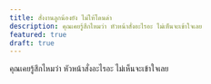 ```yaml
---
title: สั่งงานลูกน้องยัง ไม่ให้โดนด่า
description: คุณเคยรู้สึกไหมว่า หัวหน้าสั่งอะไรอะ ไม่เห็นจะเข้าใจเลย
featured: true
draft: true
---
```


คุณเคยรู้สึกไหมว่า หัวหน้าสั่งอะไรอะ ไม่เห็นจะเข้าใจเลย
